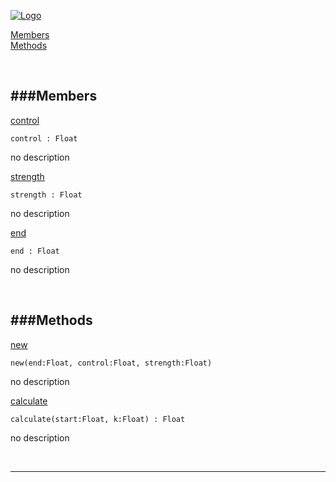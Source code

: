 
[![Logo](http://luxeengine.com/images/logo.png)](index.html)


[Members](#Members)   
[Methods](#Methods)   


&nbsp;   

<a class="lift" name="Members" ></a>
###Members   
---
<a class="lift" name="control" href="#control">control</a>



    control : Float

<span class="small_desc_flat"> no description </span>   

<a class="lift" name="strength" href="#strength">strength</a>



    strength : Float

<span class="small_desc_flat"> no description </span>   

<a class="lift" name="end" href="#end">end</a>



    end : Float

<span class="small_desc_flat"> no description </span>   

&nbsp;   

<a class="lift" name="Methods" ></a>
###Methods   
---
<a class="lift" name="new" href="#new">new</a>



    new(end:Float, control:Float, strength:Float) 

<span class="small_desc_flat"> no description </span>   

<a class="lift" name="calculate" href="#calculate">calculate</a>



    calculate(start:Float, k:Float) : Float

<span class="small_desc_flat"> no description </span>   



&nbsp;
&nbsp;
&nbsp;

---  


&nbsp;   
&nbsp;   